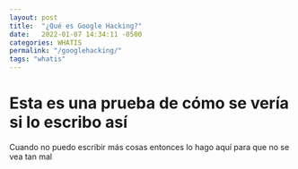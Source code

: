 ```yaml
---
layout: post
title:  "¿Qué es Google Hacking?"
date:   2022-01-07 14:34:11 -0500
categories: WHATIS
permalink: "/googlehacking/"
tags: "whatis"
---
```


# Esta es una prueba de cómo se vería si lo escribo así

Cuando no puedo escribir más cosas entonces lo hago aquí para que no se vea tan mal